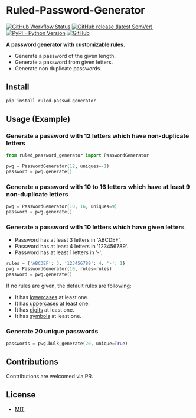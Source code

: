 # Ruled-Password-Generator

[![GitHub Workflow Status](https://img.shields.io/github/workflow/status/hkcomori/ruled-password-generator/test)](https://github.com/hkcomori/ruled-password-generator/actions/workflows/deploy.yml)
[![GitHub release (latest SemVer)](https://img.shields.io/github/v/release/hkcomori/ruled-password-generator?label=version)](https://github.com/hkcomori/ruled-password-generator/releases/latest)
[![PyPI - Python Version](https://img.shields.io/pypi/pyversions/ruled-password-generator)](https://pypi.org/project/ruled-password-generator/)
[![GitHub](https://img.shields.io/github/license/hkcomori/ruled-password-generator)](https://github.com/hkcomori/ruled-password-generator/blob/main/LICENSE)

**A password generator with customizable rules.**

* Generate a password of the given length.
* Generate a password from given letters.
* Generate non duplicate passwords.

## Install

``` bash
pip install ruled-passwd-generator
```

## Usage (Example)

### Generate a password with 12 letters which have non-duplicate letters

``` python
from ruled_password_generator import PasswordGenerator

pwg = PasswordGenerator(12, uniques=-1)
password = pwg.generate()
```

### Generate a password with 10 to 16 letters which have at least 9 non-duplicate letters

``` python
pwg = PasswordGenerator(10, 16, uniques=9)
password = pwg.generate()
```

### Generate a password with 10 letters which have given letters

* Password has at least 3 letters in 'ABCDEF'.
* Password has at least 4 letters in '123456789'.
* Password has at least 1 letters in '-'.

``` python
rules = {'ABCDEF': 3, '123456789': 4, '-': 1}
pwg = PasswordGenerator(10, rules=rules)
password = pwg.generate()
```

If no rules are given, the default rules are following:
* It has [lowercases](https://docs.python.org/ja/3/library/string.html#string.ascii_lowercase) at least one.
* It has [uppercases](https://docs.python.org/ja/3/library/string.html#string.ascii_uppercase) at least one.
* It has [digits](https://docs.python.org/ja/3/library/string.html#string.digits) at least one.
* It has [symbols](https://docs.python.org/ja/3/library/string.html#string.punctuation) at least one.

### Generate 20 unique passwords

``` python
passwords = pwg.bulk_generate(20, unique=True)
```

## Contributions
Contributions are welcomed via PR.

## License
 * [MIT](https://github.com/hkcomori/ruled-password-generator/blob/main/LICENSE)
